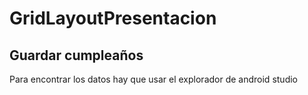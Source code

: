 # GridLayoutPresentacion
## Guardar cumpleaños
Para encontrar los datos hay que usar el explorador de android studio 
